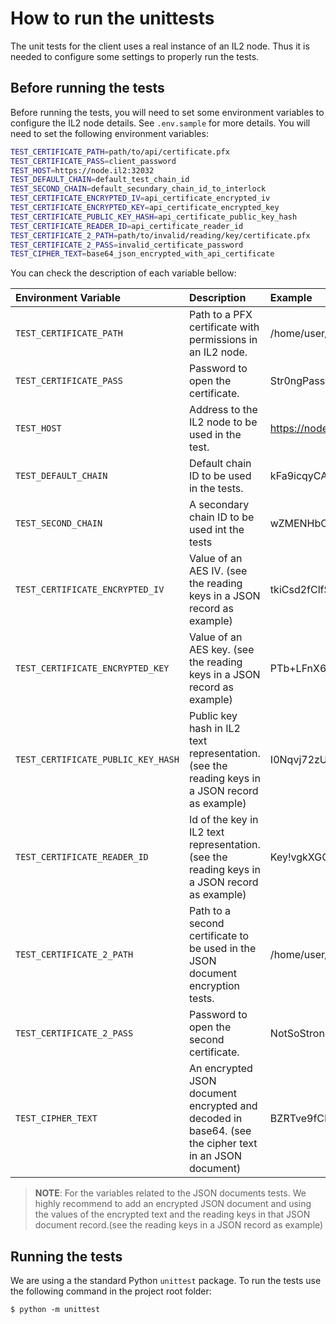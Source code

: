 # How to run the unittests

The unit tests for the client uses a real instance of an IL2 node.
Thus it is needed to configure some settings to properly run the tests.

## Before running the tests

Before running the tests, you will need to set some environment variables to configure the IL2 node details. See `.env.sample` for more details. You will need to set the following environment variables:

```bash
TEST_CERTIFICATE_PATH=path/to/api/certificate.pfx
TEST_CERTIFICATE_PASS=client_password
TEST_HOST=https://node.il2:32032
TEST_DEFAULT_CHAIN=default_test_chain_id
TEST_SECOND_CHAIN=default_secundary_chain_id_to_interlock
TEST_CERTIFICATE_ENCRYPTED_IV=api_certificate_encrypted_iv
TEST_CERTIFICATE_ENCRYPTED_KEY=api_certificate_encrypted_key
TEST_CERTIFICATE_PUBLIC_KEY_HASH=api_certificate_public_key_hash
TEST_CERTIFICATE_READER_ID=api_certificate_reader_id
TEST_CERTIFICATE_2_PATH=path/to/invalid/reading/key/certificate.pfx
TEST_CERTIFICATE_2_PASS=invalid_certificate_password
TEST_CIPHER_TEXT=base64_json_encrypted_with_api_certificate
```

You can check the description of each variable bellow:

| Environment Variable               | Description                                                                                           | Example                                            |
| :--------------------------------- | :---------------------------------------------------------------------------------------------------- | :------------------------------------------------- |
| `TEST_CERTIFICATE_PATH`            | Path to a PFX certificate with permissions in an IL2 node.                                            | /home/user/rest.api.pfx                            |
| `TEST_CERTIFICATE_PASS`            | Password to open the certificate.                                                                     | Str0ngPassword                                     |
| `TEST_HOST`                        | Address to the IL2 node to be used in the test.                                                       | https://node.il2.io:32032/                         |
| `TEST_DEFAULT_CHAIN`               | Default chain ID to be used in the tests.                                                             | kFa9icqyCAtql1DNZEenFHQfDgk8AC1z-gmxm53i5BY        |
| `TEST_SECOND_CHAIN`                | A secondary chain ID to be used int the tests                                                         | wZMENHbComADN_eXZ9WkSS-S_cCsONZbO4wg9VajYGQ        |
| `TEST_CERTIFICATE_ENCRYPTED_IV`    | Value of an AES IV. (see the reading keys in a JSON record as example)                                | tkiCsd2fClfSnypMP+d/P0v...(REDACTED)...jAGF/hR5QB  |
| `TEST_CERTIFICATE_ENCRYPTED_KEY`   | Value of an AES key. (see the reading keys in a JSON record as example)                               | PTb+LFnX6+sEXQYz...(REDACTED)...CcV2ZgS4b9yc5YF    |
| `TEST_CERTIFICATE_PUBLIC_KEY_HASH` | Public key hash in IL2 text representation. (see the reading keys in a JSON record as example)        | I0Nqvj72zUqAc851IpB3M_gGrpVoHIgAdIYAfw4Rl1Q#SHA256 |
| `TEST_CERTIFICATE_READER_ID`       | Id of the key in IL2 text representation. (see the reading keys in a JSON record as example)          | Key!vgkXGQobsHqkkc6azd1F3_6WBXw#SHA1               |
| `TEST_CERTIFICATE_2_PATH`          | Path to a second certificate to be used in the JSON document encryption tests.                        | /home/user/another.pfx                             |
| `TEST_CERTIFICATE_2_PASS`          | Password to open the second certificate.                                                              | NotSoStrongPassword                                |
| `TEST_CIPHER_TEXT`                 | An encrypted JSON document encrypted and decoded in base64. (see the cipher text in an JSON document) | BZRTve9fCRxbN6aJ/wWZuLGf3vfC1zcvhekC7G42miA=       |

> **NOTE**: For the variables related to the JSON documents tests. We highly recommend to add an encrypted JSON document and using the values of the encrypted text and the reading keys in that JSON document record.(see the reading keys in a JSON record as example)

## Running the tests

We are using a the standard Python `unittest` package. To run the tests use the following command in the project root folder:

```console
$ python -m unittest
```
